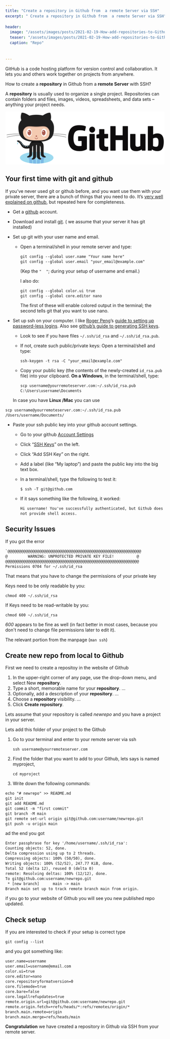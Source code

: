 ```yaml
---
title: "Create a repository in Github from  a remote Server via SSH"
excerpt: " Create a repository in Github from  a remote Server via SSH"

header:
  image: "/assets/images/posts/2021-02-19-How-add-repositories-to-Github-from-your-Remote-Server/repo.jpg"
  teaser: "/assets/images/posts/2021-02-19-How-add-repositories-to-Github-from-your-Remote-Server/repo.jpg"
  caption: "Repo"
  

---
```


GitHub is a code hosting platform for version control and collaboration. It lets you and others work together on projects from anywhere. 

How to  create a **repository**  in Github  from  a **remote Server** with SSH?

A **repository** is usually used to organize a single project. Repositories can contain folders and files, images, videos, spreadsheets, and data sets – anything your project needs.





![github](../assets/images/posts/2021-02-19-How-add-repositories-to-Github-from-your-Remote-Server/github.png)



## Your first time with git and github

If you’ve never used git or github before, and you want use them with your private server, there are a bunch of things that you need to do. It’s [very well explained on github](https://help.github.com/articles/set-up-git), but repeated here for completeness.

- Get a [github](https://github.com/) account.

- Download and install [git](https://git-scm.com/downloads). ( we assume that your server it has git installed)

- Set up git with your user name and email.

  - Open a terminal/shell in your remote server and type:

    ```
    git config --global user.name "Your name here"
    git config --global user.email "your_email@example.com"
    ```

    (Kep the `"  "`; during your setup of username and email.)

    I also do:

    ```
    git config --global color.ui true
    git config --global core.editor nano
    ```

    The first of these will enable colored output in the terminal; the second tells git that you want to use nano.

    

- Set up ssh on your computer. I like [Roger Peng](http://www.biostat.jhsph.edu/~rpeng)’s [guide to setting up password-less logins](http://www.biostat.jhsph.edu/bit/nopassword.html). Also see [github’s guide to generating SSH keys](https://help.github.com/articles/generating-ssh-keys).

  - Look to see if you have files `~/.ssh/id_rsa` and `~/.ssh/id_rsa.pub`.

  - If not, create such public/private keys: Open a terminal/shell and type:

    ```
    ssh-keygen -t rsa -C "your_email@example.com"
    ```

  - Copy your public key (the contents of the newly-created `id_rsa.pub` file) into your clipboard. **On a Windows**, in the terminal/shell, type:

    ```
    scp username@yourremoteserver.com:~/.ssh/id_rsa.pub C:\Users\username\Documents
    ```

  In case you have **Linux /Mac** you can use

```
scp username@yourremoteserver.com:~/.ssh/id_rsa.pub  /Users/username/Documents/
```



- Paste your ssh public key into your github account settings.

  - Go to your github [Account Settings](https://github.com/settings/profile)

  - Click “[SSH Keys](https://github.com/settings/ssh)” on the left.

  - Click “Add SSH Key” on the right.

  - Add a label (like “My laptop”) and paste the public key into the big text box.

  - In a terminal/shell, type the following to test it:

    ```
    $ ssh -T git@github.com
    ```

  - If it says something like the following, it worked:

    ```
    Hi username! You've successfully authenticated, but Github does
    not provide shell access.
    ```

## Security Issues



If you got the error 

```
`@@@@@@@@@@@@@@@@@@@@@@@@@@@@@@@@@@@@@@@@@@@@@@@@@@@@@@@@@@@
@         WARNING: UNPROTECTED PRIVATE KEY FILE!          @
@@@@@@@@@@@@@@@@@@@@@@@@@@@@@@@@@@@@@@@@@@@@@@@@@@@@@@@@@@@
Permissions 0704 for ~/.ssh/id_rsa
```

That means that you have to change the permissions of your private key

Keys need to be only readable by you:

```
chmod 400 ~/.ssh/id_rsa
```

If Keys need to be read-writable by you:

```
chmod 600 ~/.ssh/id_rsa
```

*600* appears to be fine as well (in fact better in most cases, because you don't need to change file permissions later to edit it).

The relevant portion from the manpage (`man ssh`)

## Create new repo from local to Github

First we need to create a repositoy in the website of Github

1. In the upper-right corner of any page, use the drop-down menu, and select New **repository**.
2. Type a short, memorable name for your **repository**. ...
3. Optionally, add a description of your **repository**. ...
4. Choose a **repository** visibility. ...
5. Click **Create repository**.

Lets assume that your repository is called *newrepo* and you have a  project in your server.

Lets add this folder of your project to the Github 

1. Go to your terminal and enter to your remote server via ssh

   ```
   ssh username@yourremoteserver.com
   ```

    

2. Find the folder that you want to add to your  Github, lets says is named myproject,

   ```
   cd myproject
   ```

3. Write down the following commands:

```
echo "# newrepo" >> README.md
git init
git add README.md
git commit -m "first commit"
git branch -M main
git remote set-url origin git@github.com:username/newrepo.git
git push -u origin main
```

ad the end you got

```
Enter passphrase for key '/home/username/.ssh/id_rsa':
Counting objects: 52, done.
Delta compression using up to 2 threads.
Compressing objects: 100% (50/50), done.
Writing objects: 100% (52/52), 247.77 KiB, done.
Total 52 (delta 12), reused 0 (delta 0)
remote: Resolving deltas: 100% (12/12), done.
To git@github.com:username/newrepo.git
 * [new branch]      main -> main
Branch main set up to track remote branch main from origin.
```

if you go to your website of Github you will see you new published repo updated.

## Check setup

If you are interested to check if your setup is correct type

```
git config --list
```

and you got something like:

```
user.name=username
user.email=username@email.com
color.ui=true
core.editor=nano
core.repositoryformatversion=0
core.filemode=true
core.bare=false
core.logallrefupdates=true
remote.origin.url=git@github.com:username/newrepo.git
remote.origin.fetch=+refs/heads/*:refs/remotes/origin/*
branch.main.remote=origin
branch.main.merge=refs/heads/main
```

**Congratulation** we have  created  a repository in Github via  SSH  from your remote server.







